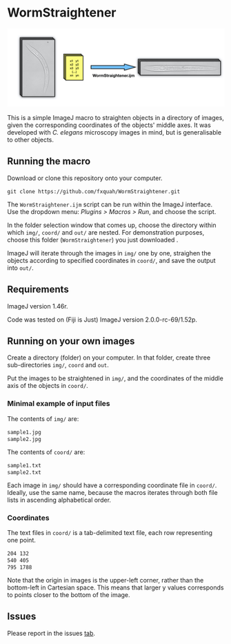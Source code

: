 # WormStraightener

![banner](banner.jpg)

This is a simple ImageJ macro to straighten objects in a directory of images, given the corresponding coordinates of the objects' middle axes. It was developed with *C. elegans* microscopy images in mind, but is generalisable to other objects.

## Running the macro
Download or clone this repository onto your computer.
```
git clone https://github.com/fxquah/WormStraightener.git
```

The `WormStraightener.ijm` script can be run within the ImageJ interface. Use the dropdown menu: *Plugins > Macros > Run*, and choose the script.

In the folder selection window that comes up, choose the directory within which `img/`, `coord/` and `out/` are nested. For demonstration purposes, choose this folder (`WormStraightener`) you just downloaded .

ImageJ will iterate through the images in `img/` one by one, straighen the objects according to specified coordinates in `coord/`, and save the output into `out/`.

## Requirements
ImageJ version 1.46r.

Code was tested on (Fiji is Just) ImageJ version 2.0.0-rc-69/1.52p.

## Running on your own images
Create a directory (folder) on your computer. In that folder, create three sub-directories `img/`, `coord` and `out`.

Put the images to be straightened in `img/`, and the coordinates of the middle axis of the objects in `coord/`.

### Minimal example of input files
The contents of `img/` are:
```
sample1.jpg
sample2.jpg
```

The contents of `coord/` are:
```
sample1.txt
sample2.txt
```

Each image in `img/` should have a corresponding coordinate file in `coord/`. Ideally, use the same name, because the macros iterates through both file lists in ascending alphabetical order.

### Coordinates
The text files in `coord/` is a tab-delimited text file, each row representing one point.
```
204	132
540	405
795	1788
```

Note that the origin in images is the upper-left corner, rather than the bottom-left in Cartesian space. This means that larger y values corresponds to points closer to the bottom of the image.

## Issues
Please report in the issues [tab](https://github.com/fxquah/WormStraightener/issues).